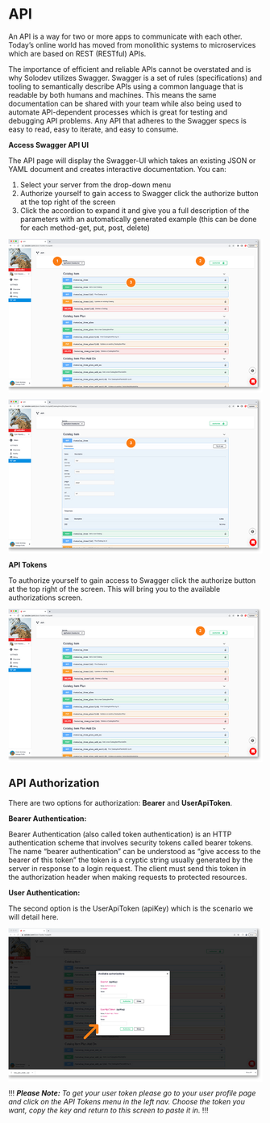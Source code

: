 # API

An API is a way for two or more apps to communicate with each other. Today’s online world has moved from monolithic systems to microservices which are based on REST (RESTful) APIs.

The importance of efficient and reliable APIs cannot be overstated and is why Solodev utilizes Swagger. Swagger is a set of rules (specifications) and tooling to semantically describe APIs using a common language that is readable by both humans and machines. This means the same documentation can be shared with your team while also being used to automate API-dependent processes which is great for testing and debugging API problems. Any API that adheres to the Swagger specs is easy to read, easy to iterate, and easy to consume.

**Access Swagger API UI**

The API page will display the Swagger-UI which takes an existing JSON or YAML document and creates interactive documentation. You can:

1. Select your server from the drop-down menu
2. Authorize yourself to gain access to Swagger click the authorize button at the top right of the screen
3. Click the accordion to expand it and give you a full description of the parameters with an automatically generated example (this can be done for each method-get, put, post, delete)
	
<a href="../../images/settings-api-home-lg.jpg" target="_blank"><img src="../../images/settings-api-home.jpg" style="margin: auto; display: block"></a>

<a href="../../images/settings-api-expand-lg.jpg" target="_blank"><img src="../../images/settings-api-expand.jpg" style="margin: auto; display: block"></a>

**API Tokens**

To authorize yourself to gain access to Swagger click the authorize button at the top right of the screen. This will bring you to the available authorizations screen.

<a href="../../images/settings-api-authorize-btn-lg.jpg" target="_blank"><img src="../../images/settings-api-authorize-btn.jpg" style="margin: auto; display: block"></a>

## API Authorization

There are two options for authorization: **Bearer** and **UserApiToken**.

**Bearer Authentication:**  

Bearer Authentication (also called token authentication) is an HTTP authentication scheme that involves security tokens called bearer tokens. The name “bearer authentication” can be understood as “give access to the bearer of this token” the token is a cryptic string usually generated by the server in response to a login request. The client must send this token in the authorization header when making requests to protected resources.

**User Authentication:**

The second option is the UserApiToken (apiKey) which is the scenario we will detail here. 

<a href="../../images/settings-api-authorize-choice-lg.jpg" target="_blank"><img src="../../images/settings-api-authorize-choice.jpg" style="margin: auto; display: block"></a>

!!!
***Please Note:** To get your user token please go to your user profile page and click on the API Tokens menu in the left nav. Choose the token you want, copy the key and return to this screen to paste it in.*
!!!